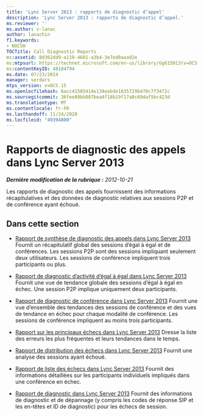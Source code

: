 ```yaml
---
title: 'Lync Server 2013 : rapports de diagnostic d’appel'
description: 'Lync Server 2013 : rapports de diagnostic d’appel.'
ms.reviewer: ''
ms.author: v-lanac
author: lanachin
f1.keywords:
- NOCSH
TOCTitle: Call Diagnostic Reports
ms:assetid: 8d362dd9-a119-4601-a3b4-3e7ed0aaa92e
ms:mtpsurl: https://technet.microsoft.com/en-us/library/Gg615013(v=OCS.15)
ms:contentKeyID: 48184794
ms.date: 07/23/2014
manager: serdars
mtps_version: v=OCS.15
ms.openlocfilehash: 6acc41585414e134eebde1635729b470c7f3472c
ms.sourcegitcommit: 36fee89bb887bea4f18b19f17a8c69daf5bc423d
ms.translationtype: MT
ms.contentlocale: fr-FR
ms.lasthandoff: 11/24/2020
ms.locfileid: "49394800"
---
```

# <a name="call-diagnostic-reports-in-lync-server-2013"></a>Rapports de diagnostic des appels dans Lync Server 2013

<div data-xmlns="http://www.w3.org/1999/xhtml">

<div class="topic" data-xmlns="http://www.w3.org/1999/xhtml" data-msxsl="urn:schemas-microsoft-com:xslt" data-cs="https://msdn.microsoft.com/">

<div data-asp="https://msdn2.microsoft.com/asp">



</div>

<div id="mainSection">

<div id="mainBody">

<span> </span>

_**Dernière modification de la rubrique :** 2012-10-21_

Les rapports de diagnostic des appels fournissent des informations récapitulatives et des données de diagnostic relatives aux sessions P2P et de conférence ayant échoué.

<div>

## <a name="in-this-section"></a>Dans cette section

  - [Rapport de synthèse de diagnostic des appels dans Lync Server 2013](lync-server-2013-call-diagnostic-summary-report.md)   Fournit un récapitulatif global des sessions d’égal à égal et de conférences. Les sessions P2P sont des sessions impliquant seulement deux utilisateurs. Les sessions de conférence impliquent trois participants ou plus.

  - [Rapport de diagnostic d’activité d’égal à égal dans Lync Server 2013](lync-server-2013-peer-to-peer-activity-diagnostic-report.md)   Fournit une vue de tendance globale des sessions d’égal à égal en échec. Une session P2P implique uniquement deux participants.

  - [Rapport de diagnostic de conférence dans Lync Server 2013](lync-server-2013-conference-diagnostic-report.md)   Fournit une vue d’ensemble des tendances des sessions de conférence et des vues de tendance en échec pour chaque modalité de conférence. Les sessions de conférence impliquent au moins trois participants.

  - [Rapport sur les principaux échecs dans Lync Server 2013](lync-server-2013-top-failures-report.md)   Dresse la liste des erreurs les plus fréquentes et leurs tendances dans le temps.

  - [Rapport de distribution des échecs dans Lync Server 2013](lync-server-2013-failure-distribution-report.md)   Fournit une analyse des sessions ayant échoué.

  - [Rapport de liste des échecs dans Lync Server 2013](lync-server-2013-failure-list-report.md)   Fournit des informations détaillées sur les participants individuels impliqués dans une conférence en échec.

  - [Rapport de diagnostic dans Lync Server 2013](lync-server-2013-diagnostic-report.md)   Fournit des informations de diagnostic et de dépannage (y compris les codes de réponse SIP et les en-têtes et ID de diagnostic) pour les échecs de session.

</div>

</div>

<span> </span>

</div>

</div>

</div>

